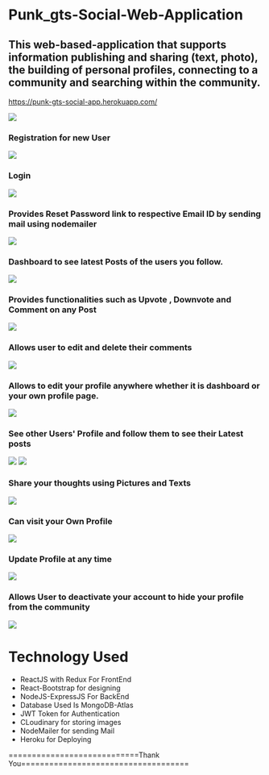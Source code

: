 # Punk_gts-Social-Web-Application

## This web-based-application that supports information publishing and sharing (text, photo), the building of personal profiles, connecting to a community and searching within the community.

https://punk-gts-social-app.herokuapp.com/

<img src="images/Landing.PNG"  />

### Registration for new User

<img src="images/Register.PNG">

### Login

<img src="images/LoginMobile.PNG"  />

### Provides Reset Password link to respective Email ID by sending mail using nodemailer

<img src="images/forgotPassword.PNG"  />
  
### Dashboard to see latest Posts of the users you follow.

<img src="images/HomePage.PNG"  />

### Provides functionalities such as Upvote , Downvote and Comment on any Post

<img src="images/Comment.PNG">

### Allows user to edit and delete their comments

<img src="images/EditComment.PNG">

### Allows to edit your profile anywhere whether it is dashboard or your own profile page.

<img src="images/EditPost.PNG">

### See other Users' Profile and follow them to see their Latest posts

<img src="images/addFriends.PNG"  />

<img src="images/FindFriends.PNG">

### Share your thoughts using Pictures and Texts

<img src="images/NewPost.PNG"  />

### Can visit your Own Profile

 <img src="images/Profile.PNG"  />
 
###  Update Profile at any time 
 <img src="images/editProfile.PNG"  />
 
### Allows User to deactivate your account to hide your profile from the community

<img src="images/DeactivateAccount.PNG">

# Technology Used

- ReactJS with Redux For FrontEnd
- React-Bootstrap for designing
- NodeJS-ExpressJS For BackEnd
- Database Used Is MongoDB-Atlas
- JWT Token for Authentication
- CLoudinary for storing images
- NodeMailer for sending Mail
- Heroku for Deploying

============================Thank You====================================
